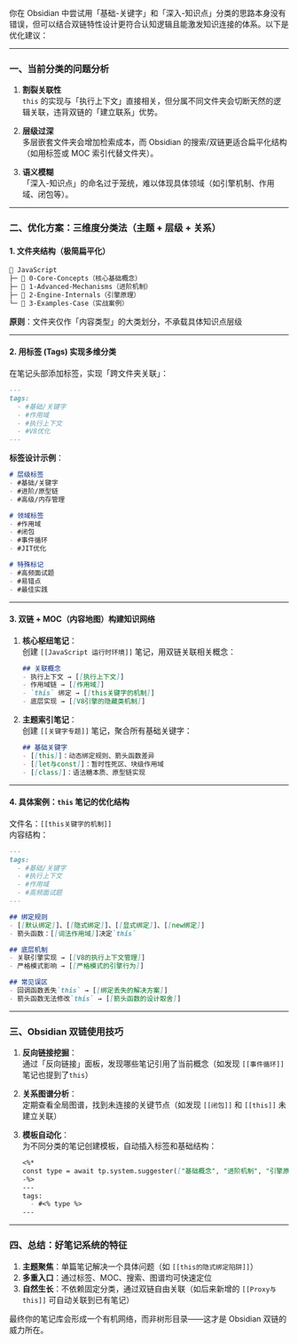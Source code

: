 你在 Obsidian 中尝试用「基础-关键字」和「深入-知识点」分类的思路本身没有错误，但可以结合双链特性设计更符合认知逻辑且能激发知识连接的体系。以下是优化建议：

---

### 一、当前分类的问题分析
1. **割裂关联性**  
   `this` 的实现与「执行上下文」直接相关，但分属不同文件夹会切断天然的逻辑关联，违背双链的「建立联系」优势。

2. **层级过深**  
   多层嵌套文件夹会增加检索成本，而 Obsidian 的搜索/双链更适合扁平化结构（如用标签或 MOC 索引代替文件夹）。

3. **语义模糊**  
   「深入-知识点」的命名过于笼统，难以体现具体领域（如引擎机制、作用域、闭包等）。

---

### 二、优化方案：三维度分类法（主题 + 层级 + 关系）
#### 1. **文件夹结构（极简扁平化）**
```markdown
📁 JavaScript
├─ 📁 0-Core-Concepts（核心基础概念）
├─ 📁 1-Advanced-Mechanisms（进阶机制）
├─ 📁 2-Engine-Internals（引擎原理）
└─ 📁 3-Examples-Case（实战案例）
```
**原则**：文件夹仅作「内容类型」的大类划分，不承载具体知识点层级

---

#### 2. **用标签 (Tags) 实现多维分类**
在笔记头部添加标签，实现「跨文件夹关联」：
```markdown
---
tags: 
  - #基础/关键字 
  - #作用域 
  - #执行上下文 
  - #V8优化
---
```
**标签设计示例**：
```markdown
# 层级标签
- #基础/关键字
- #进阶/原型链
- #高级/内存管理

# 领域标签
- #作用域 
- #闭包 
- #事件循环
- #JIT优化

# 特殊标记
- #高频面试题 
- #易错点 
- #最佳实践
```

---

#### 3. **双链 + MOC（内容地图）构建知识网络**
1. **核心枢纽笔记**：  
   创建 `[[JavaScript 运行时环境]]` 笔记，用双链关联相关概念：
   ```markdown
   ## 关联概念
   - 执行上下文 → [[执行上下文]] 
   - 作用域链 → [[作用域]] 
   - `this` 绑定 → [[this关键字的机制]]
   - 底层实现 → [[V8引擎的隐藏类机制]]
   ```

2. **主题索引笔记**：  
   创建 `[[关键字专题]]` 笔记，聚合所有基础关键字：
   ```markdown
   ## 基础关键字
   - [[this]]：动态绑定规则、箭头函数差异
   - [[let与const]]：暂时性死区、块级作用域
   - [[class]]：语法糖本质、原型链实现
   ```

---

#### 4. 具体案例：`this` 笔记的优化结构
文件名：`[[this关键字的机制]]`  
内容结构：
```markdown
---
tags: 
  - #基础/关键字 
  - #执行上下文 
  - #作用域 
  - #高频面试题
---

## 绑定规则
- [[默认绑定]]、[[隐式绑定]]、[[显式绑定]]、[[new绑定]]
- 箭头函数：[[词法作用域]]决定`this`

## 底层机制
- 关联引擎实现 → [[V8的执行上下文管理]]
- 严格模式影响 → [[严格模式的引擎行为]]

## 常见误区
- 回调函数丢失`this` → [[绑定丢失的解决方案]]
- 箭头函数无法修改`this` → [[箭头函数的设计取舍]]
```

---

### 三、Obsidian 双链使用技巧
1. **反向链接挖掘**：  
   通过「反向链接」面板，发现哪些笔记引用了当前概念（如发现 `[[事件循环]]` 笔记也提到了`this`）

2. **关系图谱分析**：  
   定期查看全局图谱，找到未连接的关键节点（如发现 `[[闭包]]` 和 `[[this]]` 未建立关联）

3. **模板自动化**：  
   为不同分类的笔记创建模板，自动插入标签和基础结构：
   ```markdown
   <%*
   const type = await tp.system.suggester(["基础概念", "进阶机制", "引擎原理"], ["基础概念", "进阶机制", "引擎原理"]);
   -%>
   ---
   tags: 
     - #<% type %>
   ---
   ```

---

### 四、总结：好笔记系统的特征
1. **主题聚焦**：单篇笔记解决一个具体问题（如 `[[this的隐式绑定陷阱]]`）
2. **多重入口**：通过标签、MOC、搜索、图谱均可快速定位
3. **自然生长**：不依赖固定分类，通过双链自由关联（如后来新增的 `[[Proxy与this]]` 可自动关联到已有笔记）

最终你的笔记库会形成一个有机网络，而非树形目录——这才是 Obsidian 双链的威力所在。